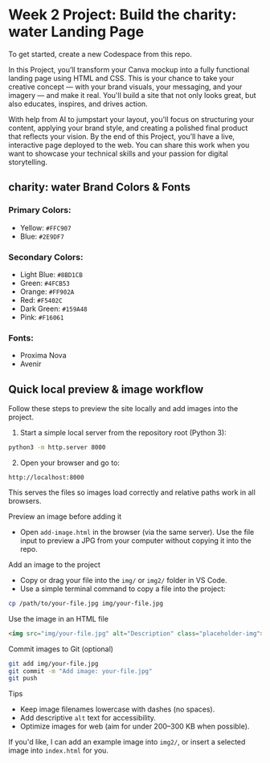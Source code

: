 # Week 2 Project: Build the charity: water Landing Page
To get started, create a new Codespace from this repo.

In this Project, you’ll transform your Canva mockup into a fully functional landing page using HTML and CSS. This is your chance to take your creative concept — with your brand visuals, your messaging, and your imagery — and make it real. You'll build a site that not only looks great, but also educates, inspires, and drives action.

With help from AI to jumpstart your layout, you'll focus on structuring your content, applying your brand style, and creating a polished final product that reflects your vision. By the end of this Project, you’ll have a live, interactive page deployed to the web. You can share this work when you want to showcase your technical skills and your passion for digital storytelling. 

## charity: water Brand Colors & Fonts

### Primary Colors:
- Yellow:     `#FFC907`
- Blue:       `#2E9DF7`

### Secondary Colors:
- Light Blue: `#8BD1CB`
- Green:      `#4FCB53`
- Orange:     `#FF902A`
- Red:        `#F5402C`
- Dark Green: `#159A48`
- Pink:       `#F16061`

### Fonts:
- Proxima Nova
- Avenir

## Quick local preview & image workflow

Follow these steps to preview the site locally and add images into the project.

1. Start a simple local server from the repository root (Python 3):

```bash
python3 -m http.server 8000
```

2. Open your browser and go to:

```
http://localhost:8000
```

This serves the files so images load correctly and relative paths work in all browsers.

Preview an image before adding it
- Open `add-image.html` in the browser (via the same server). Use the file input to preview a JPG from your computer without copying it into the repo.

Add an image to the project
- Copy or drag your file into the `img/` or `img2/` folder in VS Code.
- Use a simple terminal command to copy a file into the project:

```bash
cp /path/to/your-file.jpg img/your-file.jpg
```

Use the image in an HTML file

```html
<img src="img/your-file.jpg" alt="Description" class="placeholder-img">
```

Commit images to Git (optional)

```bash
git add img/your-file.jpg
git commit -m "Add image: your-file.jpg"
git push
```

Tips
- Keep image filenames lowercase with dashes (no spaces).
- Add descriptive `alt` text for accessibility.
- Optimize images for web (aim for under 200–300 KB when possible).

If you'd like, I can add an example image into `img2/`, or insert a selected image into `index.html` for you.